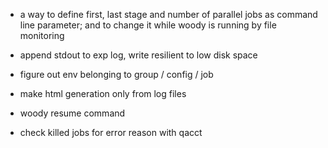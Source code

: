 - a way to define first, last stage and number of parallel jobs as command line parameter; and to change it while woody is running by file monitoring
- append stdout to exp log, write resilient to low disk space
- figure out env belonging to group / config / job

- make html generation only from log files
- woody resume command
- check killed jobs for error reason with qacct
